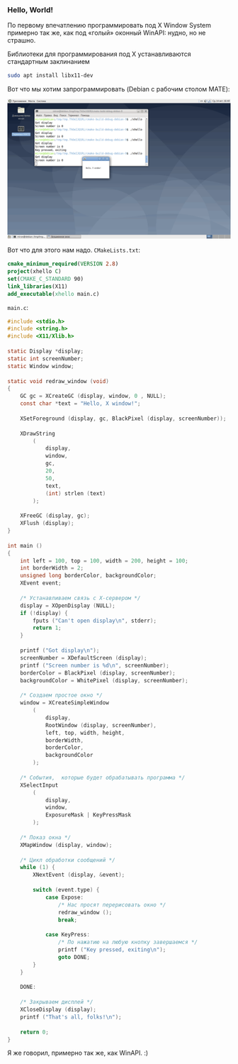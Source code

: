 ### Hello, World!

По первому впечатлению программировать под X Window System примерно так же, как под «голый» оконный WinAPI: нудно, но не страшно.

Библиотеки для программирования под X устанавливаются стандартным заклинанием

```bash
sudo apt install libx11-dev
```

Вот что мы хотим запрограммировать (Debian с рабочим столом MATE):

![hello world](img/hello_xwindow.png)

Вот что для этого нам надо. `CMakeLists.txt`:

```cmake
cmake_minimum_required(VERSION 2.8)
project(xhello C)
set(CMAKE_C_STANDARD 90)
link_libraries(X11)
add_executable(xhello main.c)
```

`main.c`:

```c
#include <stdio.h>
#include <string.h>
#include <X11/Xlib.h>
 
static Display *display;
static int screenNumber;
static Window window;
 
static void redraw_window (void)
{
    GC gc = XCreateGC (display, window, 0 , NULL);
    const char *text = "Hello, X window!";
 
    XSetForeground (display, gc, BlackPixel (display, screenNumber));
 
    XDrawString
        (
            display,
            window,
            gc,
            20,
            50,
            text,
            (int) strlen (text)
        );
 
    XFreeGC (display, gc);
    XFlush (display);
}
 
int main ()
{
    int left = 100, top = 100, width = 200, height = 100;
    int borderWidth = 2;
    unsigned long borderColor, backgroundColor;
    XEvent event;
 
    /* Устанавливаем связь с X-сервером */
    display = XOpenDisplay (NULL);
    if (!display) {
        fputs ("Can't open display\n", stderr);
        return 1;
    }
 
    printf ("Got display\n");
    screenNumber = XDefaultScreen (display);
    printf ("Screen number is %d\n", screenNumber);
    borderColor = BlackPixel (display, screenNumber);
    backgroundColor = WhitePixel (display, screenNumber);
 
    /* Создаем простое окно */
    window = XCreateSimpleWindow
        (
            display,
            RootWindow (display, screenNumber),
            left, top, width, height,
            borderWidth,
            borderColor,
            backgroundColor
        );
 
    /* События,  которые будет обрабатывать программа */
    XSelectInput
        (
            display,
            window,
            ExposureMask | KeyPressMask
        );
 
    /* Показ окна */
    XMapWindow (display, window);
 
    /* Цикл обработки сообщений */
    while (1) {
        XNextEvent (display, &event);
 
        switch (event.type) {
            case Expose:
                /* Нас просят перерисовать окно */
                redraw_window ();
                break;
 
            case KeyPress:
                /* По нажатию на любую кнопку завершаемся */
                printf ("Key pressed, exiting\n");
                goto DONE;
        }
    }
 
    DONE:
 
    /* Закрываем дисплей */
    XCloseDisplay (display);
    printf ("That's all, folks!\n");
 
    return 0;
}
```

Я же говорил, примерно так же, как WinAPI. :)
